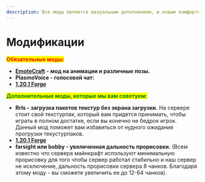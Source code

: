 ```yaml
---
description: Все моды являются визуальным дополнением, и новым комфортом для вас.
---
```


# Модификации

<mark style="color:red;">**Обязательные моды:**</mark>

* [**EmoteCraft**](https://minecraft-inside.ru/mods/150286-emotecraft.html?ysclid=lelauqk84n865910261) **- мод на анимации и различные позы.**
* **PlasmoVoice - голосовой чат:**
* [**1.20.1 Forge**](https://modrinth.com/plugin/plasmo-voice/version/forge-1.20.1-2.0.6)

<mark style="color:green;">**Дополнительные моды, которые мы вам советуем:**</mark>

* **Rrls - загрузка пакетов текстур без экрана загрузки.** На сервере стоит свой текстурпак, который вам придется принимать, чтобы играть в полном достатке, если вы конечно не бедрок игрок. Данный мод поможет вам избавиться от нудного ожидания прогрузки текустурпаков.
* [**1.20.1 Forge**](https://modrinth.com/mod/rrls/version/1.20.1-3.1.0-forge)
* **farsight или bobby - увеличенная дальность прорисовки.** (Всем известно что сервера майнкрафт используют минимальную прорисовку для того чтобы сервер работал стабильно и наш сервер не исключение, дальность прорисовки сервера 8 чанков. Благодаря этому моду - вы сможете увеличить ее до 12-64 чанков).
